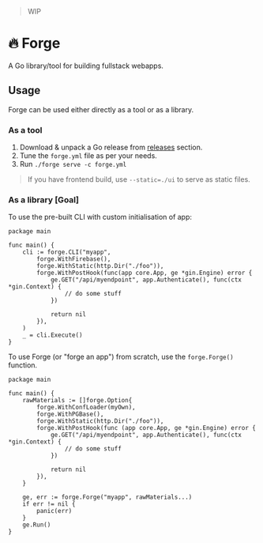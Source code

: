 > WIP

# 🔥 Forge

A Go library/tool for building fullstack webapps.

## Usage

Forge can be used either directly as a tool or as a library.

### As a tool

1. Download & unpack a Go release from [releases](https://github.com/spy16/forge/releases) section.
2. Tune the `forge.yml` file as per your needs.
3. Run `./forge serve -c forge.yml`

> If you have frontend build, use `--static=./ui` to serve as static files.

### As a library [Goal]

To use the pre-built CLI with custom initialisation of app:

```golang
package main

func main() {
	cli := forge.CLI("myapp",
		forge.WithFirebase(),
		forge.WithStatic(http.Dir("./foo")),
		forge.WithPostHook(func(app core.App, ge *gin.Engine) error {
			ge.GET("/api/myendpoint", app.Authenticate(), func(ctx *gin.Context) {
				// do some stuff
			})

			return nil
		}),
	)
	_ = cli.Execute()
}

```

To use Forge (or "forge an app") from scratch, use the `forge.Forge()` function.

```golang
package main

func main() {
	rawMaterials := []forge.Option{
		forge.WithConfLoader(myOwn),
		forge.WithPGBase(),
		forge.WithStatic(http.Dir("./foo")),
		forge.WithPostHook(func (app core.App, ge *gin.Engine) error {
            ge.GET("/api/myendpoint", app.Authenticate(), func(ctx *gin.Context) {
                // do some stuff
            })
			
			return nil
	    }),
	}

	ge, err := forge.Forge("myapp", rawMaterials...)
	if err != nil {
		panic(err)
	}
	ge.Run()
}
```
